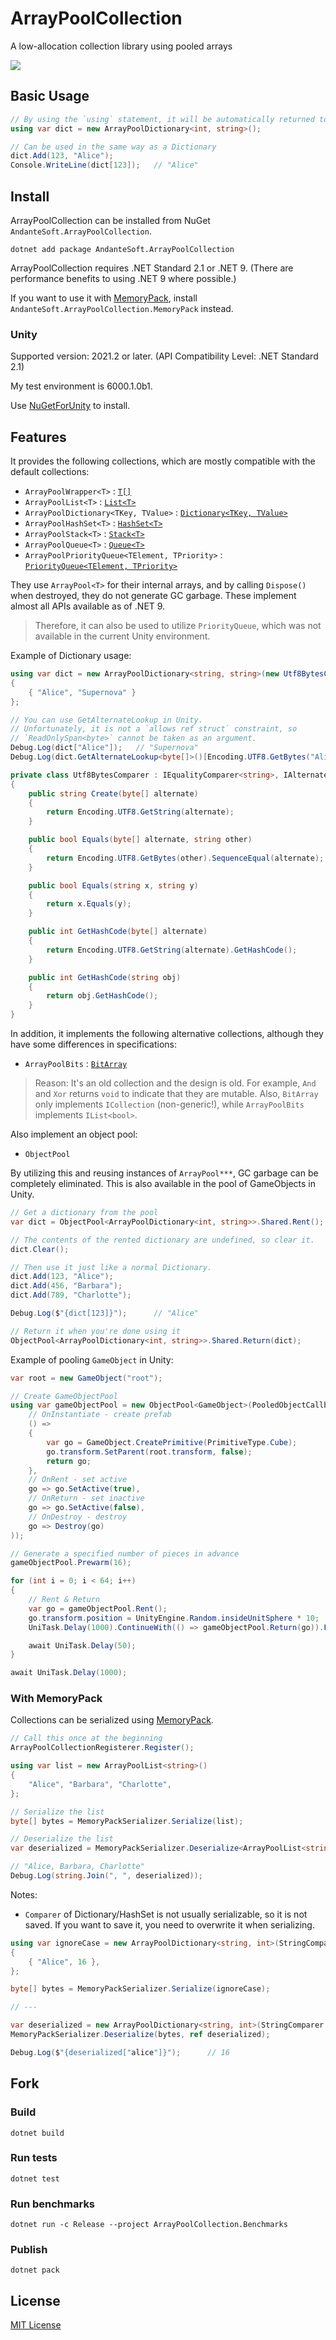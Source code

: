 # ArrayPoolCollection

A low-allocation collection library using pooled arrays

![](ArrayPoolCollection.png)

## Basic Usage

```cs
// By using the `using` statement, it will be automatically returned to the pool.
using var dict = new ArrayPoolDictionary<int, string>();

// Can be used in the same way as a Dictionary
dict.Add(123, "Alice");
Console.WriteLine(dict[123]);   // "Alice"
```

## Install

ArrayPoolCollection can be installed from NuGet `AndanteSoft.ArrayPoolCollection`.

```
dotnet add package AndanteSoft.ArrayPoolCollection
```

ArrayPoolCollection requires .NET Standard 2.1 or .NET 9.
(There are performance benefits to using .NET 9 where possible.)

If you want to use it with [MemoryPack](https://github.com/Cysharp/MemoryPack), install `AndanteSoft.ArrayPoolCollection.MemoryPack` instead.

### Unity

Supported version: 2021.2 or later. (API Compatibility Level: .NET Standard 2.1)

My test environment is 6000.1.0b1.

Use [NuGetForUnity](https://github.com/GlitchEnzo/NuGetForUnity) to install.

## Features

It provides the following collections, which are mostly compatible with the default collections:

* `ArrayPoolWrapper<T>` : [`T[]`](https://learn.microsoft.com/en-us/dotnet/api/system.array?view=net-9.0)
* `ArrayPoolList<T>` : [`List<T>`](https://learn.microsoft.com/en-us/dotnet/api/system.collections.generic.list-1?view=net-9.0)
* `ArrayPoolDictionary<TKey, TValue>` : [`Dictionary<TKey, TValue>`](https://learn.microsoft.com/en-us/dotnet/api/system.collections.generic.dictionary-2?view=net-9.0)
* `ArrayPoolHashSet<T>` : [`HashSet<T>`](https://learn.microsoft.com/en-us/dotnet/api/system.collections.generic.hashset-1?view=net-9.0)
* `ArrayPoolStack<T>` : [`Stack<T>`](https://learn.microsoft.com/en-us/dotnet/api/system.collections.generic.stack-1?view=net-9.0)
* `ArrayPoolQueue<T>` : [`Queue<T>`](https://learn.microsoft.com/en-us/dotnet/api/system.collections.generic.queue-1?view=net-9.0)
* `ArrayPoolPriorityQueue<TElement, TPriority>` : [`PriorityQueue<TElement, TPriority>`](https://learn.microsoft.com/en-us/dotnet/api/system.collections.generic.priorityqueue-2?view=net-9.0)

They use `ArrayPool<T>` for their internal arrays, and by calling `Dispose()` when destroyed, they do not generate GC garbage.
These implement almost all APIs available as of .NET 9.

> Therefore, it can also be used to utilize `PriorityQueue`, which was not available in the current Unity environment.

Example of Dictionary usage:

```cs
using var dict = new ArrayPoolDictionary<string, string>(new Utf8BytesComparer())
{
    { "Alice", "Supernova" }
};

// You can use GetAlternateLookup in Unity.
// Unfortunately, it is not a `allows ref struct` constraint, so
// `ReadOnlySpan<byte>` cannot be taken as an argument.
Debug.Log(dict["Alice"]);   // "Supernova"
Debug.Log(dict.GetAlternateLookup<byte[]>()[Encoding.UTF8.GetBytes("Alice")]);  // "Supernova"

private class Utf8BytesComparer : IEqualityComparer<string>, IAlternateEqualityComparer<byte[], string>
{
    public string Create(byte[] alternate)
    {
        return Encoding.UTF8.GetString(alternate);
    }

    public bool Equals(byte[] alternate, string other)
    {
        return Encoding.UTF8.GetBytes(other).SequenceEqual(alternate);
    }

    public bool Equals(string x, string y)
    {
        return x.Equals(y);
    }

    public int GetHashCode(byte[] alternate)
    {
        return Encoding.UTF8.GetString(alternate).GetHashCode();
    }

    public int GetHashCode(string obj)
    {
        return obj.GetHashCode();
    }
}
```

In addition, it implements the following alternative collections, although they have some differences in specifications:

* `ArrayPoolBits` : [`BitArray`](https://learn.microsoft.com/en-us/dotnet/api/system.collections.bitarray?view=net-9.0)

> Reason: It's an old collection and the design is old.
> For example, `And` and `Xor` returns `void` ​​to indicate that they are mutable.
> Also, `BitArray` only implements `ICollection` (non-generic!), while `ArrayPoolBits` implements `IList<bool>`.

Also implement an object pool:

* `ObjectPool`

By utilizing this and reusing instances of `ArrayPool***`, GC garbage can be completely eliminated.
This is also available in the pool of GameObjects in Unity.

```cs
// Get a dictionary from the pool
var dict = ObjectPool<ArrayPoolDictionary<int, string>>.Shared.Rent();

// The contents of the rented dictionary are undefined, so clear it.
dict.Clear();

// Then use it just like a normal Dictionary.
dict.Add(123, "Alice");
dict.Add(456, "Barbara");
dict.Add(789, "Charlotte");

Debug.Log($"{dict[123]}");      // "Alice"

// Return it when you're done using it
ObjectPool<ArrayPoolDictionary<int, string>>.Shared.Return(dict);
```

Example of pooling `GameObject` in Unity:

```cs
var root = new GameObject("root");

// Create GameObjectPool
using var gameObjectPool = new ObjectPool<GameObject>(PooledObjectCallback<GameObject>.Create(
    // OnInstantiate - create prefab
    () =>
    {
        var go = GameObject.CreatePrimitive(PrimitiveType.Cube);
        go.transform.SetParent(root.transform, false);
        return go;
    },
    // OnRent - set active
    go => go.SetActive(true),
    // OnReturn - set inactive
    go => go.SetActive(false),
    // OnDestroy - destroy
    go => Destroy(go)
));

// Generate a specified number of pieces in advance
gameObjectPool.Prewarm(16);

for (int i = 0; i < 64; i++)
{
    // Rent & Return
    var go = gameObjectPool.Rent();
    go.transform.position = UnityEngine.Random.insideUnitSphere * 10;
    UniTask.Delay(1000).ContinueWith(() => gameObjectPool.Return(go)).Forget();

    await UniTask.Delay(50);
}

await UniTask.Delay(1000);
```

### With MemoryPack
Collections can be serialized using [MemoryPack](https://github.com/Cysharp/MemoryPack).

```cs
// Call this once at the beginning
ArrayPoolCollectionRegisterer.Register();

using var list = new ArrayPoolList<string>()
{
    "Alice", "Barbara", "Charlotte",
};

// Serialize the list
byte[] bytes = MemoryPackSerializer.Serialize(list);

// Deserialize the list
var deserialized = MemoryPackSerializer.Deserialize<ArrayPoolList<string>>(bytes);

// "Alice, Barbara, Charlotte"
Debug.Log(string.Join(", ", deserialized));
```

Notes:

* `Comparer` of Dictionary/HashSet is not usually serializable, so it is not saved. If you want to save it, you need to overwrite it when serializing.

```cs
using var ignoreCase = new ArrayPoolDictionary<string, int>(StringComparer.OrdinalIgnoreCase)
{
    { "Alice", 16 },
};

byte[] bytes = MemoryPackSerializer.Serialize(ignoreCase);

// ---

var deserialized = new ArrayPoolDictionary<string, int>(StringComparer.OrdinalIgnoreCase);
MemoryPackSerializer.Deserialize(bytes, ref deserialized);

Debug.Log($"{deserialized["alice"]}");      // 16
```

## Fork

### Build

```
dotnet build
```

### Run tests

```
dotnet test
```

### Run benchmarks

```
dotnet run -c Release --project ArrayPoolCollection.Benchmarks
```

### Publish

```
dotnet pack
```

## License

[MIT License](LICENSE)
